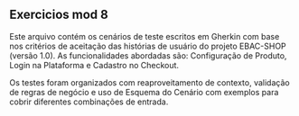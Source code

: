 ## Exercicios mod 8
Este arquivo contém os cenários de teste escritos em Gherkin com base nos critérios de aceitação das histórias de usuário do projeto EBAC-SHOP (versão 1.0). As funcionalidades abordadas são: Configuração de Produto, Login na Plataforma e Cadastro no Checkout.

Os testes foram organizados com reaproveitamento de contexto, validação de regras de negócio e uso de Esquema do Cenário com exemplos para cobrir diferentes combinações de entrada.
